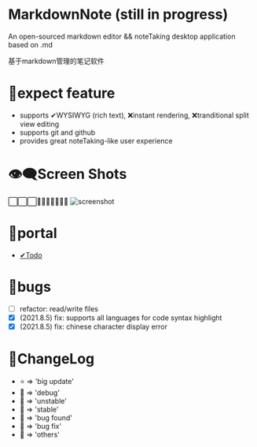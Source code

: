 # MarkdownNote (still in progress)
An open-sourced markdown editor && noteTaking desktop application based on .md

基于markdown管理的笔记软件

# 💖expect feature

* supports ✔WYSIWYG (rich text), ❌instant rendering, ❌tranditional split view editing
* supports git and github
* provides great noteTaking-like user experience

# 👁‍🗨Screen Shots
⬜⬜⬜🔳🔳🔳🔳🔳🔳🔳
![screenshot](../../dev/MarkdownNote/src/assets/readme/2021.8.5.png)

# 🚪portal
- [✔Todo](src/TODO.md)

# 🐛bugs
- [ ] refactor: read/write files
- [x] (2021.8.5) fix: supports all languages for code syntax highlight
- [x] (2021.8.5) fix: chinese character display error 

# 💬ChangeLog
* ⭐ => 'big update'
* 💙 => 'debug'
* 💛 => 'unstable'
* 💚 => 'stable'
* 🧡 => 'bug found'
* 🖤 => 'bug fix'
* 🤍 => 'others'
